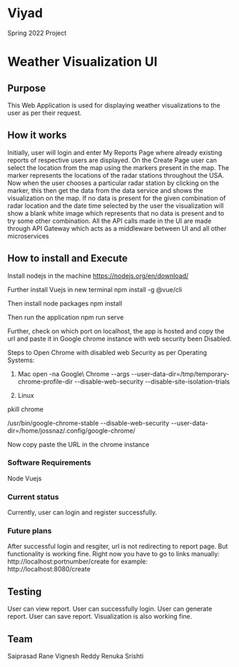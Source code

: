 # Viyad
Spring 2022 Project

# Weather Visualization UI

## Purpose

This Web Application is used for displaying weather visualizations to the user as per their request.

## How it works
Initially, user will login and enter My Reports Page where already existing reports of respective users are displayed.
On the Create Page user can select the location from the map using the markers present in the map. The marker represents the locations of the radar stations throughout the USA. Now when the user chooses a particular radar station by clicking on the marker, this then get the data from the data service and shows the visualization on the map. If no data is present for the given combination of radar location and the date time selected by the user the visualization will show a blank white image which represents that no data is present and to try some other combination.
All the API calls made in the UI are made through API Gateway which acts as a middleware between UI and all other microservices
 

## How to install and Execute

Install nodejs in the machine
https://nodejs.org/en/download/

Further install Vuejs in new terminal
npm install -g @vue/cli

Then install node packages
npm install

Then run the application
npm run serve

Further, check on which port on localhost, the app is hosted and copy the url and paste it in Google chrome instance with web security been Disabled.

Steps to Open Chrome with disabled web Security as per Operating Systems:

1. Mac 
open -na Google\ Chrome --args --user-data-dir=/tmp/temporary-chrome-profile-dir --disable-web-security --disable-site-isolation-trials

2. Linux

pkill chrome

/usr/bin/google-chrome-stable --disable-web-security --user-data-dir=/home/jossnaz/.config/google-chrome/




Now copy paste the URL in the chrome instance

### Software Requirements
Node
Vuejs

### Current status

Currently, user can login and register successfully.


### Future plans
After successful login and resgiter, url is not redirecting to report page. But functionality is working fine.
Right now you have to go to links manually:
http://localhost:portnumber/create
for example:
http://localhost:8080/create


## Testing
User can view report.
User can successfully login.
User can generate report.
User can save report.
Visualization is also working fine.


## Team

Saiprasad Rane
Vignesh Reddy
Renuka Srishti
